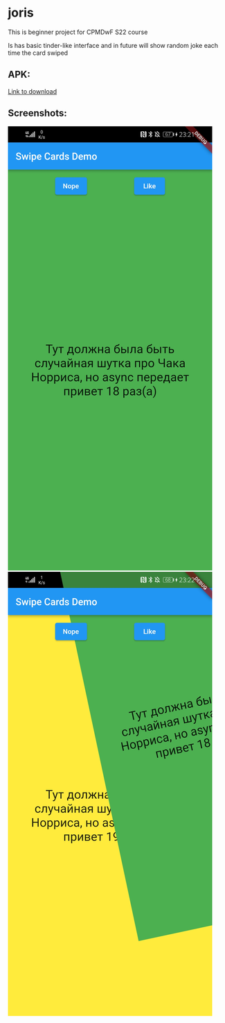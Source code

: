 # joris

This is beginner project for CPMDwF S22 course

Is has basic tinder-like interface and in future will show random joke each time the card swiped

## APK:

[Link to download](https://github.com/moflotas/joris/blob/master/apks/app_v1.apk)

## Screenshots:

![Card](./images/S1.jpg "Card")
![Card swipe](./images/S2.jpg "Card swipe")
